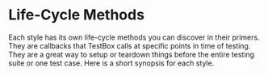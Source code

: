 # Life-Cycle Methods

Each style has its own life-cycle methods you can discover in their primers. They are callbacks that TestBox calls at specific points in time of testing. They are a great way to setup or teardown things before the entire testing suite or one test case. Here is a short synopsis for each style.


